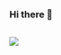 ### Hi there 👋
<img src="https://komarev.com/ghpvc/?username=OBaca&style=flat-square&color=green" alt=""/>


![](https://leetcard.jacoblin.cool/orbacalu209?ext=heatmap&theme=dark&fony=Oswald)
<!--
**OBaca/OBaca** is a ✨ _special_ ✨ repository because its `README.md` (this file) appears on your GitHub profile.

Here are some ideas to get you started:

- 🔭 I’m currently working on ...
- 🌱 I’m currently learning ...
- 👯 I’m looking to collaborate on ...
- 🤔 I’m looking for help with ...
- 💬 Ask me about ...
- 📫 How to reach me: ...
- 😄 Pronouns: ...
- ⚡ Fun fact: ...
-->
